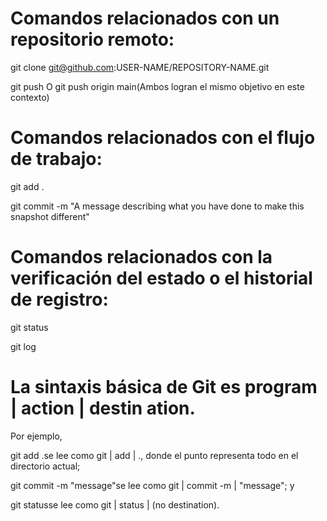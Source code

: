 # Comandos relacionados con un repositorio remoto:

git clone git@github.com:USER-NAME/REPOSITORY-NAME.git

git push O git push origin main(Ambos logran el mismo objetivo en este contexto)

# Comandos relacionados con el flujo de trabajo:

git add .

git commit -m "A message describing what you have done to make this snapshot different"

# Comandos relacionados con la verificación del estado o el historial de registro:

git status

git log

# La sintaxis básica de Git es program | action | destin ation.
Por ejemplo,

git add .se lee como git | add | ., donde el punto representa todo en el directorio actual;

git commit -m "message"se lee como git | commit -m | "message"; y

git statusse lee como git | status | (no destination).
